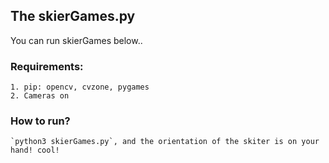 ## The skierGames.py
You can run skierGames below..

### Requirements:
	1. pip: opencv, cvzone, pygames
	2. Cameras on
### How to run?
	`python3 skierGames.py`, and the orientation of the skiter is on your hand! cool!
